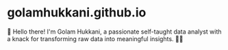 # golamhukkani.github.io
👋 Hello there! I'm Golam Hukkani, a passionate self-taught data analyst with a knack for transforming raw data into meaningful insights. 👨‍💻
